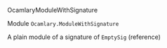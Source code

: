 OcamlaryModuleWithSignature

Module  `` Ocamlary.ModuleWithSignature `` 

A plain module of a signature of  `` EmptySig ``  (reference)

